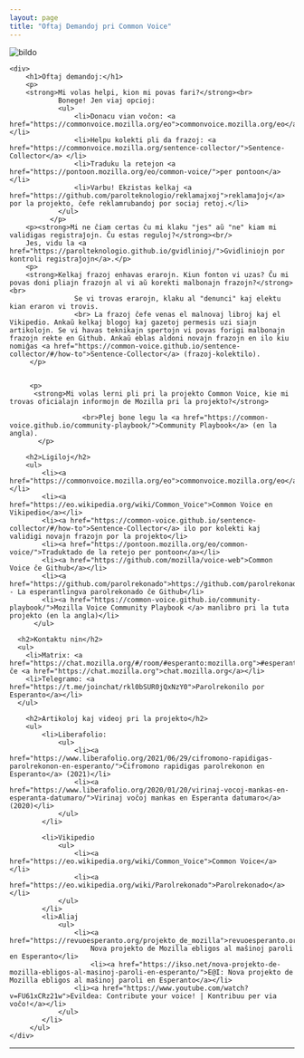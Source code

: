 ```yaml
---
layout: page
title: "Oftaj Demandoj pri Common Voice"
---
```


![bildo](master/2-1-banner.png)
<div class="introduction">


    <div>
        <h1>Oftaj demandoj:</h1>
        <p>
        <strong>Mi volas helpi, kion mi povas fari?</strong><br>
                Bonege! Jen viaj opcioj:
                <ul>
                    <li>Donacu vian voĉon: <a href="https://commonvoice.mozilla.org/eo">commonvoice.mozilla.org/eo</a></li>
                    <li>Helpu kolekti pli da frazoj: <a href="https://commonvoice.mozilla.org/sentence-collector/">Sentence-Collector</a> </li>
                    <li>Traduku la retejon <a href="https://pontoon.mozilla.org/eo/common-voice/">per pontoon</a></li>
                    <li>Varbu! Ekzistas kelkaj <a href="https://github.com/parolteknologio/reklamajxoj">reklamaĵoj</a> por la projekto, ĉefe reklamrubandoj por sociaj retoj.</li>
                </ul>
              </p>
        <p><strong>Mi ne ĉiam certas ĉu mi klaku "jes" aŭ "ne" kiam mi validigas registraĵojn. Ĉu estas reguloj?</strong><br/>
        Jes, vidu la <a href="https://parolteknologio.github.io/gvidlinioj/">Gvidliniojn por kontroli registraĵojn</a>.</p>
        <p>
        <strong>Kelkaj frazoj enhavas erarojn. Kiun fonton vi uzas? Ĉu mi povas doni pliajn frazojn al vi aŭ korekti malbonajn frazojn?</strong><br>
                    Se vi trovas erarojn, klaku al "denunci" kaj elektu kian eraron vi trovis. 
                    <br> La frazoj ĉefe venas el malnovaj libroj kaj el Vikipedio. Ankaŭ kelkaj blogoj kaj gazetoj permesis uzi siajn artikolojn. Se vi havas teknikajn spertojn vi povas forigi malbonajn frazojn rekte en Github. Ankaŭ eblas aldoni novajn frazojn en ilo kiu nomiĝas <a href="https://common-voice.github.io/sentence-collector/#/how-to">Sentence-Collector</a> (frazoj-kolektilo).
         </p>
   

         <p>
          <strong>Mi volas lerni pli pri la projekto Common Voice, kie mi trovas oficialajn informojn de Mozilla pri la projekto?</strong>
                      
                      <br>Plej bone legu la <a href="https://common-voice.github.io/community-playbook/">Community Playbook</a> (en la angla).
           </p>
    
        <h2>Ligiloj</h2> 
        <ul>
            <li><a href="https://commonvoice.mozilla.org/eo">commonvoice.mozilla.org/eo</a></li>
            <li><a href="https://eo.wikipedia.org/wiki/Common_Voice">Common Voice en Vikipedio</a></li>
            <li><a href="https://common-voice.github.io/sentence-collector/#/how-to">Sentence-Collector</a> ilo por kolekti kaj validigi novajn frazojn por la projekto</li>
            <li><a href="https://pontoon.mozilla.org/eo/common-voice/">Traduktado de la retejo per pontoon</a></li>
            <li><a href="https://github.com/mozilla/voice-web">Common Voice ĉe Github</a></li>
            <li><a href="https://github.com/parolrekonado">https://github.com/parolrekonado</a> - La esperantlingva parolrekonado ĉe Github</li>
            <li><a href="https://common-voice.github.io/community-playbook/">Mozilla Voice Community Playbook </a> manlibro pri la tuta projekto (en la angla)</li>
          </ul>

      <h2>Kontaktu nin</h2>         
      <ul>
        <li>Matrix: <a href="https://chat.mozilla.org/#/room/#esperanto:mozilla.org">#esperanto:mozilla.org</a> ĉe <a href="https://chat.mozilla.org">chat.mozilla.org</a></li>
        <li>Telegramo: <a href="https://t.me/joinchat/rkl0bSUR0jQxNzY0">Parolrekonilo por Esperanto</a></li>
      </ul>

        <h2>Artikoloj kaj videoj pri la projekto</h2> 
        <ul>
            <li>Liberafolio:
                <ul> 
                    <li><a href="https://www.liberafolio.org/2021/06/29/cifromono-rapidigas-parolrekonon-en-esperanto/">Ĉifromono rapidigas parolrekonon en Esperanto</a> (2021)</li>
                    <li><a href="https://www.liberafolio.org/2020/01/20/virinaj-vocoj-mankas-en-esperanta-datumaro/">Virinaj voĉoj mankas en Esperanta datumaro</a> (2020)</li>
                </ul>
            </li>

            <li>Vikipedio
                <ul>
                    <li><a href="https://eo.wikipedia.org/wiki/Common_Voice">Common Voice</a></li>
                    <li><a href="https://eo.wikipedia.org/wiki/Parolrekonado">Parolrekonado</a></li>
                </ul>
            </li>
            <li>Aliaj
                <ul>
                    <li><a href="https://revuoesperanto.org/projekto_de_mozilla">revuoesperanto.org</a>
                        Nova projekto de Mozilla ebligos al maŝinoj paroli en Esperanto</li>
                        <li><a href="https://ikso.net/nova-projekto-de-mozilla-ebligos-al-masinoj-paroli-en-esperanto/">E@I: Nova projekto de Mozilla ebligos al maŝinoj paroli en Esperanto</a></li>
                    <li><a href="https://www.youtube.com/watch?v=FU61xCRz21w">Evildea: Contribute your voice! | Kontribuu per via voĉo!</a></li>
                </ul>
            </li>
         </ul>
    </div>

</div>

<hr>


<!-- <div class="toc">
  <h2>Paĝoj</h2>
  <ul class="texts">
  {% for item in site.texts %}

    <li class="text-title">
      <a href="{{ site.baseurl }}{{ item.url }}">
        {{ item.title }}
      </a>
    </li>
  {% endfor %}
  </ul>
</div> -->
